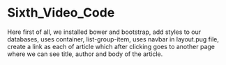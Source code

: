 # Sixth_Video_Code
Here first of all, we installed bower and bootstrap, add styles to our databases, uses container, list-group-item, uses navbar in layout.pug file, create a link as each of article which after clicking goes to another page where we can see title, author and body of the article.
